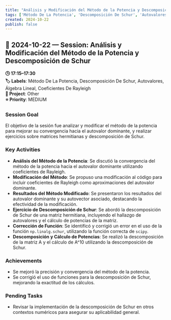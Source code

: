```yaml
---
title: "Análisis y Modificación del Método de la Potencia y Descomposición de Schur"
tags: ['Método De La Potencia', 'Descomposición De Schur', 'Autovalores', 'Álgebra Lineal', 'Coeficientes De Rayleigh']
created: 2024-10-22
publish: false
---
```


## 📅 2024-10-22 — Session: Análisis y Modificación del Método de la Potencia y Descomposición de Schur

**🕒 17:15–17:30**  
**🏷️ Labels**: Método De La Potencia, Descomposición De Schur, Autovalores, Álgebra Lineal, Coeficientes De Rayleigh  
**📂 Project**: Other  
**⭐ Priority**: MEDIUM  


### Session Goal
El objetivo de la sesión fue analizar y modificar el método de la potencia para mejorar su convergencia hacia el autovalor dominante, y realizar ejercicios sobre matrices hermitianas y descomposición de Schur.

### Key Activities
- **Análisis del Método de la Potencia**: Se discutió la convergencia del método de la potencia hacia el autovalor dominante utilizando coeficientes de Rayleigh.
- **Modificación del Método**: Se propuso una modificación al código para incluir coeficientes de Rayleigh como aproximaciones del autovalor dominante.
- **Resultados del Método Modificado**: Se presentaron los resultados del autovalor dominante y su autovector asociado, destacando la efectividad de la modificación.
- **Ejercicio de Descomposición de Schur**: Se abordó la descomposición de Schur de una matriz hermitiana, incluyendo el hallazgo de autovalores y el cálculo de potencias de la matriz.
- **Corrección de Función**: Se identificó y corrigió un error en el uso de la función `np.linalg.schur`, utilizando la función correcta de `scipy`.
- **Descomposición y Cálculo de Potencias**: Se realizó la descomposición de la matriz A y el cálculo de A^10 utilizando la descomposición de Schur.

### Achievements
- Se mejoró la precisión y convergencia del método de la potencia.
- Se corrigió el uso de funciones para la descomposición de Schur, mejorando la exactitud de los cálculos.

### Pending Tasks
- Revisar la implementación de la descomposición de Schur en otros contextos numéricos para asegurar su aplicabilidad general.
